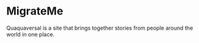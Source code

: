 # MigrateMe

Quaquaversal is a site that brings together stories from people around the world in one place.
